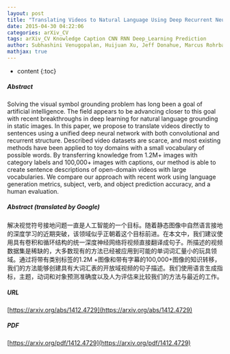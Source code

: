```yaml
---
layout: post
title: "Translating Videos to Natural Language Using Deep Recurrent Neural Networks"
date: 2015-04-30 04:22:06
categories: arXiv_CV
tags: arXiv_CV Knowledge Caption CNN RNN Deep_Learning Prediction
author: Subhashini Venugopalan, Huijuan Xu, Jeff Donahue, Marcus Rohrbach, Raymond Mooney, Kate Saenko
mathjax: true
---
```


* content
{:toc}

##### Abstract
Solving the visual symbol grounding problem has long been a goal of artificial intelligence. The field appears to be advancing closer to this goal with recent breakthroughs in deep learning for natural language grounding in static images. In this paper, we propose to translate videos directly to sentences using a unified deep neural network with both convolutional and recurrent structure. Described video datasets are scarce, and most existing methods have been applied to toy domains with a small vocabulary of possible words. By transferring knowledge from 1.2M+ images with category labels and 100,000+ images with captions, our method is able to create sentence descriptions of open-domain videos with large vocabularies. We compare our approach with recent work using language generation metrics, subject, verb, and object prediction accuracy, and a human evaluation.

##### Abstract (translated by Google)
解决视觉符号接地问题一直是人工智能的一个目标。随着静态图像中自然语言接地的深度学习的近期突破，该领域似乎正朝着这个目标前进。在本文中，我们建议使用具有卷积和循环结构的统一深度神经网络将视频直接翻译成句子。所描述的视频数据集是稀缺的，大多数现有的方法已经被应用到可能的单词词汇量小的玩具领域。通过将带有类别标签的1.2M +图像和带有字幕的100,000+图像的知识转移，我们的方法能够创建具有大词汇表的开放域视频的句子描述。我们使用语言生成指标，主题，动词和对象预测准确度以及人为评估来比较我们的方法与最近的工作。

##### URL
[https://arxiv.org/abs/1412.4729](https://arxiv.org/abs/1412.4729)

##### PDF
[https://arxiv.org/pdf/1412.4729](https://arxiv.org/pdf/1412.4729)

